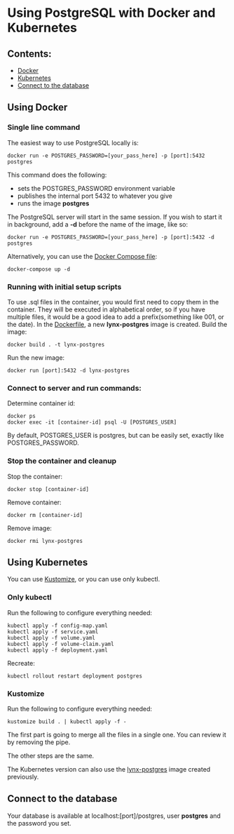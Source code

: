 # Using PostgreSQL with Docker and Kubernetes

## Contents:
- [Docker](#using-docker)
- [Kubernetes](#using-kubernetes)
- [Connect to the database](#connect-to-the-database)

## Using Docker

### Single line command

The easiest way to use PostgreSQL locally is:
```
docker run -e POSTGRES_PASSWORD=[your_pass_here] -p [port]:5432 postgres
```
This command does the following:
- sets the POSTGRES_PASSWORD environment variable
- publishes the internal port 5432 to whatever you give
- runs the image **postgres**

The PostgreSQL server will start in the same session. If you wish to start it in background, add a **-d** before the name of the image, like so:
```
docker run -e POSTGRES_PASSWORD=[your_pass_here] -p [port]:5432 -d postgres
```

Alternatively, you can use the [Docker Compose file](./docker/docker-compose.yml):
```
docker-compose up -d
```

### Running with initial setup scripts
To use .sql files in the container, you would first need to copy them in the container.
They will be executed in alphabetical order, so if you have multiple files, it would be a good idea to add a prefix(something like 001, or the date).
In the [Dockerfile](./docker/Dockerfile), a new **lynx-postgres** image is created.
Build the image:
```
docker build . -t lynx-postgres
```
Run the new image:
```
docker run [port]:5432 -d lynx-postgres
```

### Connect to server and run commands:
Determine container id:
```
docker ps
docker exec -it [container-id] psql -U [POSTGRES_USER]
```
By default, POSTGRES_USER is postgres, but can be easily set, exactly like POSTGRES_PASSWORD.

### Stop the container and cleanup
Stop the container:
```
docker stop [container-id]
```
Remove container:
```
docker rm [container-id]
```
Remove image:
```
docker rmi lynx-postgres
```

## Using Kubernetes
You can use [Kustomize](https://github.com/kubernetes-sigs/kustomize/releases/tag/kustomize%2Fv3.8.5), or you can use only kubectl.

### Only kubectl
Run the following to configure everything needed:
```
kubectl apply -f config-map.yaml
kubectl apply -f service.yaml
kubectl apply -f volume.yaml
kubectl apply -f volume-claim.yaml
kubectl apply -f deployment.yaml
```
Recreate:
```
kubectl rollout restart deployment postgres
```

### Kustomize
Run the following to configure everything needed:
```
kustomize build . | kubectl apply -f -
```

The first part is going to merge all the files in a single one. You can review it by removing the pipe.

The other steps are the same.

The Kubernetes version can also use the [lynx-postgres](#running-with-initial-setup-scripts) image created previously.

## Connect to the database
Your database is available at localhost:[port]/postgres, user **postgres** and the password you set.